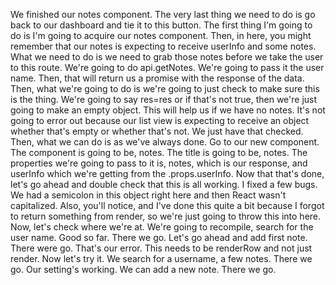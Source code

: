 We finished our notes component. The very last thing we need to do is go back to our dashboard and tie it to this button. The first thing I'm going to do is I'm going to acquire our notes component. Then, in here, you might remember that our notes is expecting to receive userInfo and some notes.
What we need to do is we need to grab those notes before we take the user to this route. We're going to do api.getNotes. We're going to pass it the user name. Then, that will return us a promise with the response of the data. Then, what we're going to do is we're going to just check to make sure this is the thing.
We're going to say res=res or if that's not true, then we're just going to make an empty object. This will help us if we have no notes. It's not going to error out because our list view is expecting to receive an object whether that's empty or whether that's not. We just have that checked.
Then, what we can do is as we've always done. Go to our new component. The component is going to be, notes. The title is going to be, notes. The properties we're going to pass to it is, notes, which is our response, and userInfo which we're getting from the .props.userInfo.
Now that that's done, let's go ahead and double check that this is all working. I fixed a few bugs. We had a semicolon in this object right here and then React wasn't capitalized. Also, you'll notice, and I've done this quite a bit because I forgot to return something from render, so we're just going to throw this into here.
Now, let's check where we're at. We're going to recompile, search for the user name. Good so far. There we go. Let's go ahead and add first note.
There were go. That's our error. This needs to be renderRow and not just render. Now let's try it. We search for a username, a few notes. There we go. Our setting's working. We can add a new note. There we go.